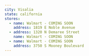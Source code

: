 ```yaml
---
city: Visalia
state: california
stores:
  - name: Walmart - COMING SOON
    address: 1819 E Noble Avenue
  - address: 1320 N Demaree Street
    name: Walmart - COMING SOON
  - name: Walmart - COMING SOON
    address: 3750 S Mooney Boulevard
---
```

